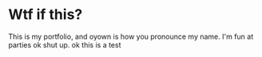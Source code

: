 # Wtf if this?
This is my portfolio, and oyown is how you pronounce my name. I'm fun at parties ok shut up. ok this is a test